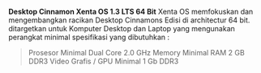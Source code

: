 **Desktop Cinnamon Xenta OS 1.3 LTS 64 Bit**
Xenta OS memfokuskan dan mengembangkan racikan Desktop Cinnamons Edisi di architectur 64 bit. ditargetkan untuk Komputer Desktop dan Laptop yang mengunakan perangkat minimal spesifikasi yang dibutuhkan :
> Prosesor Minimal Dual Core 2.0 GHz
> Memory Minimal RAM 2 GB DDR3
> Video Grafis / GPU Minimal 1 Gb DDR3
